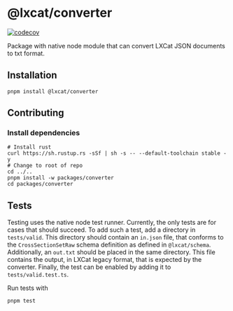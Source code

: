 <!--
SPDX-FileCopyrightText: LXCat team

SPDX-License-Identifier: Apache-2.0
-->

# @lxcat/converter

[![codecov](https://codecov.io/gh/LXCat-project/LXCat/graph/badge.svg?flag=converter)](https://codecov.io/gh/LXCat-project/LXCat?flags[0]=converter)

Package with native node module that can convert LXCat JSON documents to txt
format.

## Installation

```shell
pnpm install @lxcat/converter
```

## Contributing

### Install dependencies

```shell
# Install rust
curl https://sh.rustup.rs -sSf | sh -s -- --default-toolchain stable -y
# Change to root of repo
cd ../..
pnpm install -w packages/converter
cd packages/converter
```

## Tests

Testing uses the native node test runner. Currently, the only tests are for
cases that should succeed. To add such a test, add a directory in `tests/valid`.
This directory should contain an `in.json` file, that conforms to the
`CrossSectionSetRaw` schema definition as defined in `@lxcat/schema`.
Additionally, an `out.txt` should be placed in the same directory. This file
contains the output, in LXCat legacy format, that is expected by the converter.
Finally, the test can be enabled by adding it to `tests/valid.test.ts`.

Run tests with

```shell
pnpm test
```
